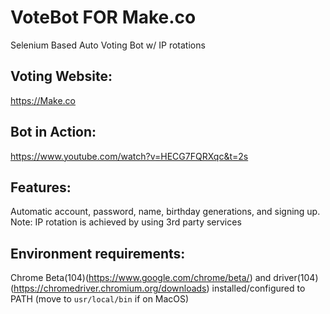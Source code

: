 # VoteBot FOR Make.co
Selenium Based Auto Voting Bot w/ IP rotations

## Voting Website:
https://Make.co

## Bot in Action:
https://www.youtube.com/watch?v=HECG7FQRXqc&t=2s

## Features:
Automatic account, password, name, birthday generations, and signing up.
Note: IP rotation is achieved by using 3rd party services

## Environment requirements: 
Chrome Beta(104)(https://www.google.com/chrome/beta/) and driver(104)(https://chromedriver.chromium.org/downloads) installed/configured to PATH (move to `usr/local/bin` if on MacOS)

